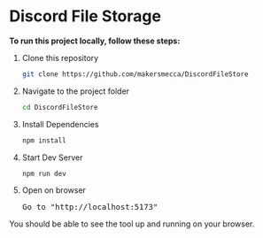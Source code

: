 # Discord File Storage

<strong>To run this project locally, follow these steps:</strong>

<ol>
  <li>Clone this repository</li> 
  
  ```bash
git clone https://github.com/makersmecca/DiscordFileStore
  ```
  <li>Navigate to the project folder</li>

```bash
cd DiscordFileStore
```

  <li>Install Dependencies</li>

```bash
npm install
```

  <li>Start Dev Server</li>

```bash
npm run dev
```

  <li>Open on browser</li><pre>Go to "http://localhost:5173"</pre>
</ol>
You should be able to see the tool up and running on your browser.
